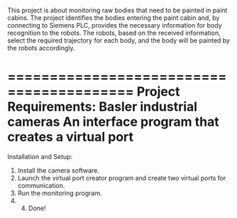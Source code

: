 This project is about monitoring raw bodies that need to be painted in paint cabins.
The project identifies the bodies entering the paint cabin and, by connecting to Siemens PLC, provides the necessary information for body recognition to the robots.
The robots, based on the received information, select the required trajectory for each body, and the body will be painted by the robots accordingly.

=========================================
Project Requirements:
Basler industrial cameras
An interface program that creates a virtual port
=========================================
Installation and Setup:
1. Install the camera software.
2. Launch the virtual port creator program and create two virtual ports for communication.
3. Run the monitoring program.
4. 4. Done!

